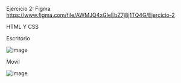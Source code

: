 
Ejercicio 2:
Figma
https://www.figma.com/file/AWMJQ4xGleEbZ7j8j1TQ4G/Ejercicio-2


HTML Y CSS

Escritorio

![image](https://user-images.githubusercontent.com/58921913/128575233-576eadf6-796e-4352-80c2-f597b1cf15d7.png)



Movil 


![image](https://user-images.githubusercontent.com/58921913/128575284-a203ba8c-1f2a-420d-8bf6-adfb31554603.png)

